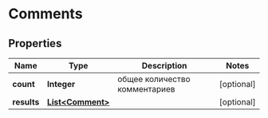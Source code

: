 

# Comments


## Properties

| Name | Type | Description | Notes |
|------------ | ------------- | ------------- | -------------|
|**count** | **Integer** | общее количество комментариев |  [optional] |
|**results** | [**List&lt;Comment&gt;**](Comment.md) |  |  [optional] |



